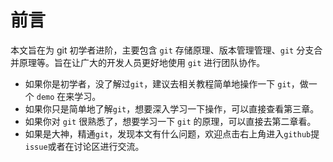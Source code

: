 # 前言

本文旨在为 git 初学者进阶，主要包含 `git` 存储原理、版本管理管理、`git` 分支合并原理等。旨在让广大的开发人员更好地使用 `git` 进行团队协作。

- 如果你是初学者，没了解过`git`，建议去相关教程简单地操作一下 `git`，做一个 `demo` 在来学习。
- 如果你只是简单地了解`git`，想要深入学习一下操作，可以直接查看第三章。
- 如果你对 `git` 很熟悉了，想要学习一下 `git` 的原理，可以直接去第二章看。
- 如果是大神，精通`git`，发现本文有什么问题，欢迎点击右上角进入`github`提`issue`或者在讨论区进行交流。
